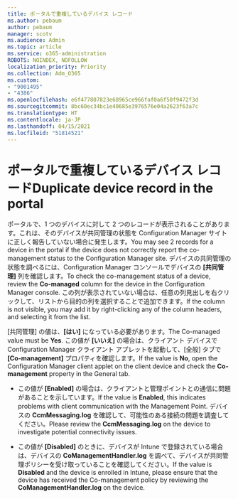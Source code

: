 ```yaml
---
title: ポータルで重複しているデバイス レコード
ms.author: pebaum
author: pebaum
manager: scotv
ms.audience: Admin
ms.topic: article
ms.service: o365-administration
ROBOTS: NOINDEX, NOFOLLOW
localization_priority: Priority
ms.collection: Adm_O365
ms.custom:
- "9001495"
- "4386"
ms.openlocfilehash: e6f477807823e68965ce966faf0a6f50f9472f3d
ms.sourcegitcommit: 8bc60ec34bc1e40685e3976576e04a2623f63a7c
ms.translationtype: HT
ms.contentlocale: ja-JP
ms.lasthandoff: 04/15/2021
ms.locfileid: "51814521"
---
```

# <a name="duplicate-device-record-in-the-portal"></a><span data-ttu-id="3eeae-102">ポータルで重複しているデバイス レコード</span><span class="sxs-lookup"><span data-stu-id="3eeae-102">Duplicate device record in the portal</span></span>

<span data-ttu-id="3eeae-103">ポータルで、1 つのデバイスに対して 2 つのレコードが表示されることがあります。これは、そのデバイスが共同管理の状態を Configuration Manager サイトに正しく報告していない場合に発生します。</span><span class="sxs-lookup"><span data-stu-id="3eeae-103">You may see 2 records for a device in the portal if the device does not correctly report the co-management status to the Configuration Manager site.</span></span> <span data-ttu-id="3eeae-104">デバイスの共同管理の状態を調べるには、Configuration Manager コンソールでデバイスの **[共同管理]** 列を確認します。</span><span class="sxs-lookup"><span data-stu-id="3eeae-104">To check the co-management status of a device, review the **Co-managed** column for the device in the Configuration Manager console.</span></span> <span data-ttu-id="3eeae-105">この列が表示されていない場合は、任意の列見出しを右クリックして、リストから目的の列を選択することで追加できます。</span><span class="sxs-lookup"><span data-stu-id="3eeae-105">If the column is not visible, you may add it by right-clicking any of the column headers, and selecting it from the list.</span></span>

<span data-ttu-id="3eeae-106">[共同管理] の値は、**[はい]** になっている必要があります。</span><span class="sxs-lookup"><span data-stu-id="3eeae-106">The Co-managed value must be **Yes**.</span></span> <span data-ttu-id="3eeae-107">この値が **[いいえ]** の場合は、クライアント デバイスで Configuration Manager クライアント アプレットを起動して、[全般] タブで **[Co-management]** プロパティを確認します。</span><span class="sxs-lookup"><span data-stu-id="3eeae-107">If the value is **No**, open the Configuration Manager client applet on the client device and check the **Co-management** property in the General tab.</span></span>

- <span data-ttu-id="3eeae-108">この値が **[Enabled]** の場合は、クライアントと管理ポイントとの通信に問題があることを示しています。</span><span class="sxs-lookup"><span data-stu-id="3eeae-108">If the value is **Enabled**, this indicates problems with client communication with the Management Point.</span></span> <span data-ttu-id="3eeae-109">デバイスの **CcmMessaging.log** を確認して、可能性のある接続の問題を調査してください。</span><span class="sxs-lookup"><span data-stu-id="3eeae-109">Please review the **CcmMessaging.log** on the device to investigate potential connectivity issues.</span></span>

- <span data-ttu-id="3eeae-110">この値が **[Disabled]** のときに、デバイスが Intune で登録されている場合は、デバイスの **CoManagementHandler.log** を調べて、デバイスが共同管理ポリシーを受け取っていることを確認してください。</span><span class="sxs-lookup"><span data-stu-id="3eeae-110">If the value is **Disabled** and the device is enrolled in Intune, please ensure that the device has received the Co-management policy by reviewing the **CoManagementHandler.log** on the device.</span></span>
